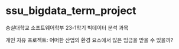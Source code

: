# ssu_bigdata_term_project
숭실대학교 소프트웨어학부 23-1학기 빅데이터 분석 과목 

개인 자유 프로젝트: 어떠한 산업의 환경 요소에서 많은 임금을 받을 수 있을까?
